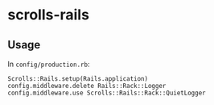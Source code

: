 # scrolls-rails

## Usage

In `config/production.rb`:

    Scrolls::Rails.setup(Rails.application)
    config.middleware.delete Rails::Rack::Logger
    config.middleware.use Scrolls::Rails::Rack::QuietLogger
